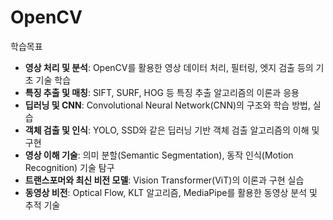 # OpenCV

학습목표
- <b>영상 처리 및 분석</b>: OpenCV를 활용한 영상 데이터 처리, 필터링, 엣지 검출 등의 기초 기술 학습
- <b>특징 추출 및 매칭</b>: SIFT, SURF, HOG 등 특징 추출 알고리즘의 이론과 응용
- <b>딥러닝 및 CNN</b>: Convolutional Neural Network(CNN)의 구조와 학습 방법, 실습
- <b>객체 검출 및 인식</b>: YOLO, SSD와 같은 딥러닝 기반 객체 검출 알고리즘의 이해 및 구현
- <b>영상 이해 기술</b>: 의미 분할(Semantic Segmentation), 동작 인식(Motion Recognition) 기술 탐구
- <b>트랜스포머와 최신 비전 모델</b>: Vision Transformer(ViT)의 이론과 구현 실습
- <b>동영상 비전</b>: Optical Flow, KLT 알고리즘, MediaPipe를 활용한 동영상 분석 및 추적 기술
